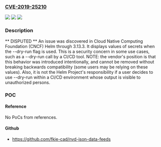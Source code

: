 ### [CVE-2019-25210](https://cve.mitre.org/cgi-bin/cvename.cgi?name=CVE-2019-25210)
![](https://img.shields.io/static/v1?label=Product&message=n%2Fa&color=blue)
![](https://img.shields.io/static/v1?label=Version&message=n%2Fa&color=blue)
![](https://img.shields.io/static/v1?label=Vulnerability&message=n%2Fa&color=brighgreen)

### Description

** DISPUTED ** An issue was discovered in Cloud Native Computing Foundation (CNCF) Helm through 3.13.3. It displays values of secrets when the --dry-run flag is used. This is a security concern in some use cases, such as a --dry-run call by a CI/CD tool. NOTE: the vendor's position is that this behavior was introduced intentionally, and cannot be removed without breaking backwards compatibility (some users may be relying on these values). Also, it is not the Helm Project's responsibility if a user decides to use --dry-run within a CI/CD environment whose output is visible to unauthorized persons.

### POC

#### Reference
No PoCs from references.

#### Github
- https://github.com/fkie-cad/nvd-json-data-feeds

